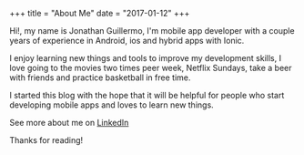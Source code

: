 +++
title = "About Me"
date = "2017-01-12"
+++

Hi!, my name is Jonathan Guillermo, I'm mobile app developer with a couple years of experience in Android, ios and hybrid apps with Ionic. 

I enjoy learning new things and tools to improve my development skills, I love going to the movies two times peer week, Netflix Sundays, take a beer with friends and practice basketball in free time.

I started this blog with the hope that it will be helpful for people who start developing mobile apps and loves to learn new things.

See more about me on [LinkedIn](https://www.linkedin.com/in/jonathanhdezm/)


Thanks for reading!